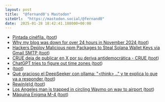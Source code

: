 ```yaml
---
layout: post
title:  "@fernand0's Mastodon"
siteUrl:  "https://mastodon.social/@fernand0"
date:  2025-01-28 18:42:41.188000+00:00
---
```

*  [Pintada cinéfila.  ](https://avecesunafoto.wordpress.com/2025/01/28/pintada-cinefila/) ([toot](https://mastodon.social/@fernand0/113907450589065876))
*  [Why my blog was down for over 24 hours in November 2024 ](https://ounapuu.ee/posts/2025/01/21/downtime) ([toot](https://mastodon.social/@fernand0/113907376451665214))
*  [Hackers Deploy Malicious npm Packages to Steal Solana Wallet Keys via Gmail SMTP ](https://thehackernews.com/2025/01/hackers-deploy-malicious-npm-packages.htm) ([toot](https://mastodon.social/@fernand0/113907209290964100))
*  [CRUE deja de publicar en X por su deriva antidemocrática - CRUE ](https://www.crue.org/2025/01/crue-deja-de-publicar-en-x-por-su-deriva-antidemocratica) ([toot](https://mastodon.social/@fernand0/113906963854754766))
*  [ChatGPT tries to figure out time zones ](https://philip.greenspun.com/blog/2024/12/21/chatgpt-tries-to-figure-out-time-zones) ([toot](https://mastodon.social/@fernand0/113906769313501176))
*  [ ](https://mastodon.eus/@luistxo) ([toot](https://mastodon.social/@fernand0/113906444778772205))
*  [Qué gracioso el DeepSeeker con ollama: &quot;&lt;think&gt; ..&quot; y te explica lo que va a responder ](https://mastodon.social/@fernand0/113906103870436560) ([toot](https://mastodon.social/@fernand0/113906103870436560))
*  [Rewin(e)d ](https://rewined.vivino.com/8116813/b704d839e25578f5355cd675d48b43eb3e25e13e34f5b532d284d55878843fd) ([toot](https://mastodon.social/@fernand0/113906035175802102))
*  [Los Angeles man is trapped in circling Waymo on way to airport ](https://www.latimes.com/california/story/2025-01-05/los-angeles-man-trapped-in-circling-waymo-says-he-missed-his-flight-hom) ([toot](https://mastodon.social/@fernand0/113905835147612731))
*  [Máquina Enigma M-4 ](https://www.flickr.com/photos/fernand0/54270138779) ([toot](https://mastodon.social/@fernand0/113905779344269338))
